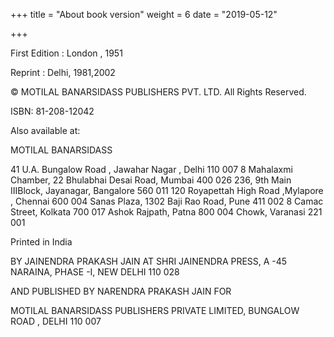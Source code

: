 +++
title = "About book version"
weight = 6
date = "2019-05-12"

+++

First Edition : London , 1951 

Reprint : Delhi, 1981,2002 

© MOTILAL BANARSIDASS PUBLISHERS PVT. LTD. All Rights Reserved. 

ISBN: 81-208-12042 

Also available at: 

MOTILAL BANARSIDASS 

41 U.A. Bungalow Road , Jawahar Nagar , Delhi 110 007 8 Mahalaxmi Chamber, 22 Bhulabhai Desai Road, Mumbai 400 026 236, 9th Main IIIBlock, Jayanagar, Bangalore 560 011 120 Royapettah High Road ,Mylapore , Chennai 600 004 Sanas Plaza, 1302 Baji Rao Road, Pune 411 002 8 Camac Street, Kolkata 700 017 Ashok Rajpath, Patna 800 004 Chowk, Varanasi 221 001 

Printed in India 

BY JAINENDRA PRAKASH JAIN AT SHRI JAINENDRA PRESS, A -45 NARAINA, PHASE -I, NEW DELHI 110 028 

AND PUBLISHED BY NARENDRA PRAKASH JAIN FOR 

MOTILAL BANARSIDASS PUBLISHERS PRIVATE LIMITED, BUNGALOW ROAD , DELHI 110 007